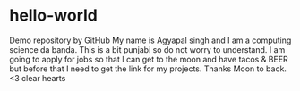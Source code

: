 # hello-world
Demo repository by GitHub
My name is Agyapal singh and I am a computing science da banda. This is a bit punjabi so do not worry to understand. I am going to apply for jobs so that I can get to the moon and have tacos & BEER but before that I need to get the link for my projects. 
Thanks Moon to back. 
<3 clear hearts
